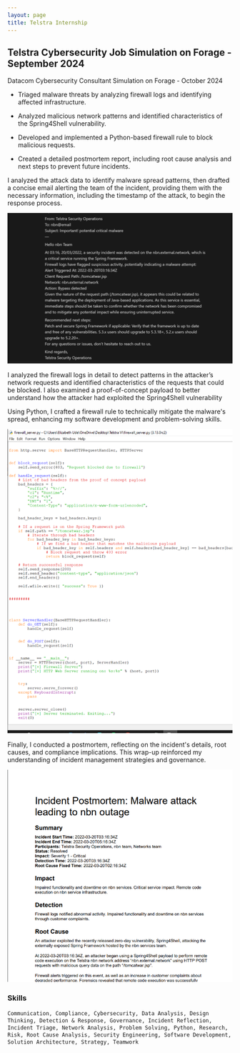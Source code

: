 ```yaml
---
layout: page
title: Telstra Internship
---
```


## Telstra Cybersecurity Job Simulation on Forage - September 2024

Datacom Cybersecurity Consultant Simulation on Forage - October 2024

*  Triaged malware threats by analyzing firewall logs and identifying affected infrastructure.

*  Analyzed malicious network patterns and identified characteristics of the Spring4Shell vulnerability.
  
*  Developed and implemented a Python-based firewall rule to block malicious requests.

*  Created a detailed postmortem report, including root cause analysis and next steps to prevent future incidents.


I analyzed the attack data to identify malware spread patterns, then drafted a concise email alerting the team of the incident, providing them with the necessary information, including the timestamp of the attack, to begin the response process.

![1a](https://github.com/elizabethude/portfolio/blob/main/projectimages/virtual%20internship/telstra/1.PNG?raw=true)

I analyzed the firewall logs in detail to detect patterns in the attacker’s network requests and identified characteristics of the requests that could be blocked. I also examined a proof-of-concept payload to better understand how the attacker had exploited the Spring4Shell vulnerability


Using Python, I crafted a firewall rule to technically mitigate the malware's spread, enhancing my software development and problem-solving skills.


![3](https://github.com/elizabethude/portfolio/blob/main/projectimages/virtual%20internship/telstra/3.PNG?raw=true)


Finally, I conducted a postmortem, reflecting on the incident's details, root causes, and compliance implications. This wrap-up reinforced my understanding of incident management strategies and governance.


![4](https://github.com/elizabethude/portfolio/blob/main/projectimages/virtual%20internship/telstra/4.PNG?raw=true)


### Skills

```
Communication, Compliance, Cybersecurity, Data Analysis, Design Thinking, Detection & Response, Governance, Incident Reflection, Incident Triage, Network Analysis, Problem Solving, Python, Research, Risk, Root Cause Analysis, Security Engineering, Software Development, Solution Architecture, Strategy, Teamwork

```

